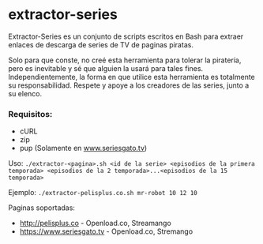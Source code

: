 # extractor-series

Extractor-Series es un conjunto de scripts escritos en Bash para extraer enlaces de descarga de series de TV de paginas piratas.

Solo para que conste, no creé esta herramienta para tolerar la piratería, pero es inevitable y sé que alguien la usará para tales fines.
Independientemente, la forma en que utilice esta herramienta es totalmente su responsabilidad.
Respete y apoye a los creadores de las series, junto a su elenco.

### Requisitos:
* cURL
* zip
* pup (Solamente en www.seriesgato.tv)

Uso: `./extractor-<pagina>.sh <id de la serie> <episodios de la primera temporada> <episodios de la 2 temporada>...<episodios de la 15 temporada>`

Ejemplo: `./extractor-pelisplus.co.sh mr-robot 10 12 10`

Paginas soportadas:
* http://pelisplus.co - Openload.co, Streamango
* https://www.seriesgato.tv - Openload.co, Stremango
